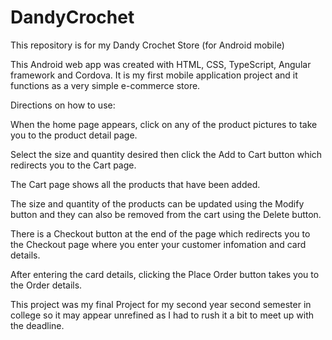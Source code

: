 # DandyCrochet
This repository is for my Dandy Crochet Store (for Android mobile)

This Android web app was created with HTML, CSS, TypeScript, Angular framework and Cordova. 
It is my first mobile application project and it functions as a very simple e-commerce store.

Directions on how to use:

When the home page appears, click on any of the product pictures to take you to the product detail page. 

Select the size and quantity desired then click the Add to Cart button which redirects you to the Cart page.

The Cart page shows all the products that have been added.

The size and quantity of the products can be updated using the Modify button and they can also be removed from the cart using the Delete button.

There is a Checkout button at the end of the page which redirects you to the Checkout page where you enter your customer infomation and card details.

After entering the card details, clicking the Place Order button takes you to the Order details.

This project was my final Project for my second year second semester in college so it may appear unrefined as I had to rush it a bit to meet up with the deadline.
